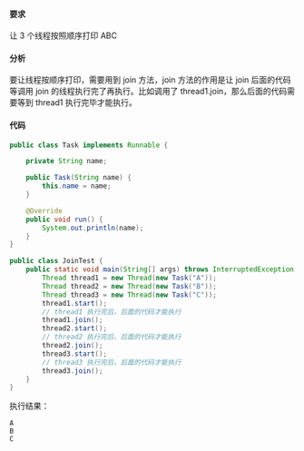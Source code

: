 #### 要求 ####

让 3 个线程按照顺序打印 ABC

#### 分析 ####

要让线程按顺序打印，需要用到 join 方法，join 方法的作用是让 join 后面的代码等调用 join 的线程执行完了再执行。比如调用了 thread1.join，那么后面的代码需要等到 thread1 执行完毕才能执行。

#### 代码 ####

```java
public class Task implements Runnable {

    private String name;

    public Task(String name) {
        this.name = name;
    }

    @Override
    public void run() {
        System.out.println(name);
    }
}

public class JoinTest {
    public static void main(String[] args) throws InterruptedException {
        Thread thread1 = new Thread(new Task("A"));
        Thread thread2 = new Thread(new Task("B"));
        Thread thread3 = new Thread(new Task("C"));
        thread1.start();
        // thread1 执行完后，后面的代码才能执行
        thread1.join();
        thread2.start();
        // thread2 执行完后，后面的代码才能执行
        thread2.join();
        thread3.start();
        // thread3 执行完后，后面的代码才能执行
        thread3.join();
    }
}
```

执行结果：

```
A
B
C
```